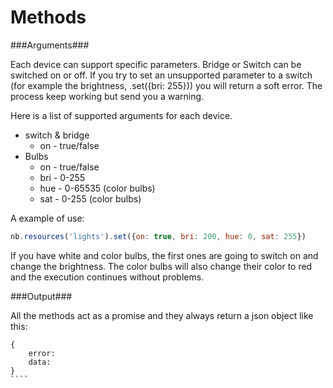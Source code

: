# Methods

###Arguments###

Each device can support specific parameters. 
Bridge or Switch can be switched on or off. If you try to set an unsupported parameter to a switch (for example the brightness, .set({bri: 255})) you will return a soft error. The process keep working but send you a warning.

Here is a list of supported arguments for each device.
*   switch & bridge
    * on - true/false
*   Bulbs
    * on    - true/false
    * bri   - 0-255
    * hue   - 0-65535   (color bulbs)
    * sat   - 0-255     (color bulbs)

A example of use:
````javascript
nb.resources('lights').set({on: true, bri: 200, hue: 0, sat: 255})
````
 If you have white and color bulbs, the first ones are going to switch on and change the brightness. The color bulbs will also change their color to red and the execution continues without problems.


###Output###

All the methods act as a promise and they always return a json object like this:
`````
{
    error:  
    data:
}
````